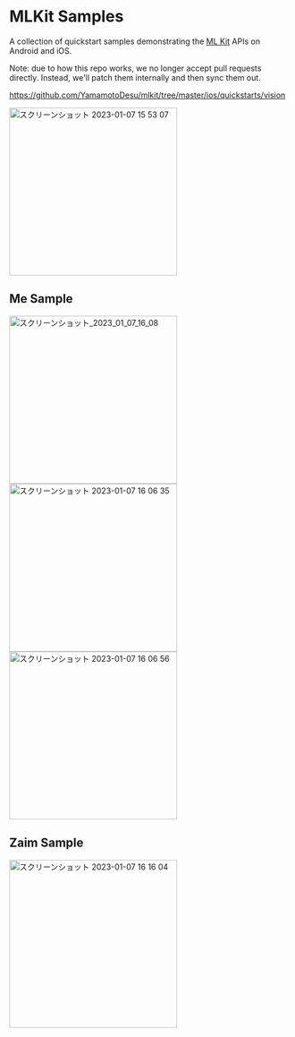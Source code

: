 # MLKit Samples

A collection of quickstart samples demonstrating the [ML Kit](https://developers.google.com/ml-kit) APIs on Android and iOS.

Note: due to how this repo works, we no longer accept pull requests directly. Instead, we'll patch them internally and then sync them out.

https://github.com/YamamotoDesu/mlkit/tree/master/ios/quickstarts/vision

<img width="300" alt="スクリーンショット 2023-01-07 15 53 07" src="https://github.com/YamamotoDesu/mlkit/blob/master/ios/quickstarts/vision/2023-01-07%2015.51.12.gif">

## Me Sample 
<img width="300" alt="スクリーンショット_2023_01_07_16_08" src="https://user-images.githubusercontent.com/47273077/211138670-0b37047c-2018-48ef-be39-398f75dc9a3e.png">


<img width="300" alt="スクリーンショット 2023-01-07 16 06 35" src="https://user-images.githubusercontent.com/47273077/211138183-2ef5f857-bf9d-4e96-bba8-732869ec2a4a.png">

<img width="300" alt="スクリーンショット 2023-01-07 16 06 56" src="https://user-images.githubusercontent.com/47273077/211138277-fd5e833e-3682-4594-9323-4fbff588b9e8.png">


## Zaim Sample 
<img width="300" alt="スクリーンショット 2023-01-07 16 16 04" src="https://user-images.githubusercontent.com/47273077/211138925-3c172ecd-af92-4516-9183-28b2c3259982.png">

